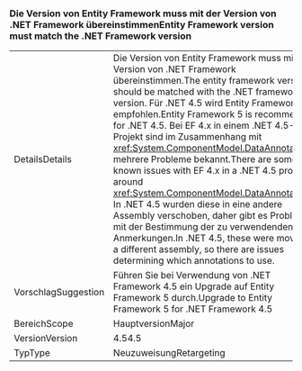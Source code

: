 ### <a name="entity-framework-version-must-match-the-net-framework-version"></a><span data-ttu-id="7a16c-101">Die Version von Entity Framework muss mit der Version von .NET Framework übereinstimmen</span><span class="sxs-lookup"><span data-stu-id="7a16c-101">Entity Framework version must match the .NET Framework version</span></span>

|   |   |
|---|---|
|<span data-ttu-id="7a16c-102">Details</span><span class="sxs-lookup"><span data-stu-id="7a16c-102">Details</span></span>|<span data-ttu-id="7a16c-103">Die Version von Entity Framework muss mit der Version von .NET Framework übereinstimmen.</span><span class="sxs-lookup"><span data-stu-id="7a16c-103">The entity framework version should be matched with the .NET framework version.</span></span> <span data-ttu-id="7a16c-104">Für .NET 4.5 wird Entity Framework 5 empfohlen.</span><span class="sxs-lookup"><span data-stu-id="7a16c-104">Entity Framework 5 is recommended for .NET 4.5.</span></span> <span data-ttu-id="7a16c-105">Bei EF 4.x in einem .NET 4.5-Projekt sind im Zusammenhang mit <xref:System.ComponentModel.DataAnnotations> mehrere Probleme bekannt.</span><span class="sxs-lookup"><span data-stu-id="7a16c-105">There are some known issues with EF 4.x in a .NET 4.5 project around <xref:System.ComponentModel.DataAnnotations>.</span></span> <span data-ttu-id="7a16c-106">In .NET 4.5 wurden diese in eine andere Assembly verschoben, daher gibt es Probleme mit der Bestimmung der zu verwendenden Anmerkungen.</span><span class="sxs-lookup"><span data-stu-id="7a16c-106">In .NET 4.5, these were moved to a different assembly, so there are issues determining which annotations to use.</span></span>|
|<span data-ttu-id="7a16c-107">Vorschlag</span><span class="sxs-lookup"><span data-stu-id="7a16c-107">Suggestion</span></span>|<span data-ttu-id="7a16c-108">Führen Sie bei Verwendung von .NET Framework 4.5 ein Upgrade auf Entity Framework 5 durch.</span><span class="sxs-lookup"><span data-stu-id="7a16c-108">Upgrade to Entity Framework 5 for .NET Framework 4.5</span></span>|
|<span data-ttu-id="7a16c-109">Bereich</span><span class="sxs-lookup"><span data-stu-id="7a16c-109">Scope</span></span>|<span data-ttu-id="7a16c-110">Hauptversion</span><span class="sxs-lookup"><span data-stu-id="7a16c-110">Major</span></span>|
|<span data-ttu-id="7a16c-111">Version</span><span class="sxs-lookup"><span data-stu-id="7a16c-111">Version</span></span>|<span data-ttu-id="7a16c-112">4.5</span><span class="sxs-lookup"><span data-stu-id="7a16c-112">4.5</span></span>|
|<span data-ttu-id="7a16c-113">Typ</span><span class="sxs-lookup"><span data-stu-id="7a16c-113">Type</span></span>|<span data-ttu-id="7a16c-114">Neuzuweisung</span><span class="sxs-lookup"><span data-stu-id="7a16c-114">Retargeting</span></span>|

